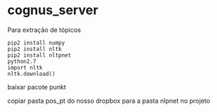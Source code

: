 # cognus_server

Para extração de tópicos

    pip2 install numpy
    pip2 install nltk
    pip2 install nltpnet
    python2.7
    import nltk
    nltk.download()
    
baixar pacote punkt

copiar pasta pos_pt do nosso dropbox para a pasta nlpnet no projeto
